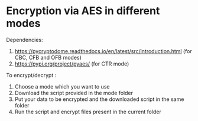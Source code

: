 # Encryption via AES in different modes

Dependencies:
1) https://pycryptodome.readthedocs.io/en/latest/src/introduction.html (for CBC, CFB and OFB modes)
2) https://pypi.org/project/pyaes/ (for CTR mode)

To encrypt/decrypt :

1) Choose a mode which you want to use
2) Download the script provided in the mode folder
3) Put your data to be encrypted and the downloaded script in the same folder
4) Run the script and encrypt files present in the current folder
